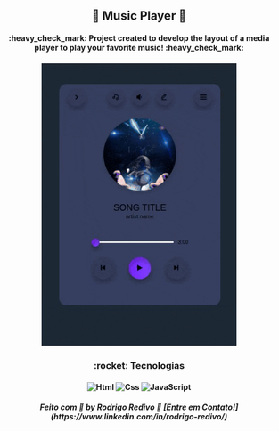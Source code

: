 ###### <h2 align="center">🚀 Music Player 🚀</h2>

<h4 align="center"> 
	 :heavy_check_mark: Project created to develop the layout of a media player to play your favorite music! :heavy_check_mark:
</h4>

<h4 align="center">
    <img alt="Music-Player" title="Music Player" src="https://raw.githubusercontent.com/RodrigoRedivo/music-Player/master/assets/music-Player.gif" width="350px" />
</h4>

<h3 align="center"> 
	:rocket: Tecnologias 
</h3>

<h4 align="center">
  <img alt="Html" title="Html" src="https://cdn.pixabay.com/photo/2017/08/05/11/16/logo-2582748_960_720.png" width="80px" />
  <img alt="Css" title="Css" src="https://cdn.pixabay.com/photo/2017/08/05/11/16/logo-2582747_960_720.png" width="80px" />
  <img alt="JavaScript" title="JavaScript" src="https://www.ioanavladau.com/imgs/circle-js-v2.png" width="80px" />
</h4>

<h5 align="center"> 
Feito com 💜 by Rodrigo Redivo 🤝 [Entre em Contato!](https://www.linkedin.com/in/rodrigo-redivo/)
</h5>
